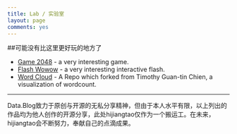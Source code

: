 ```yaml
---
title: Lab / 实验室
layout: page
comments: yes
---
```


##可能没有比这里更好玩的地方了

* [Game 2048](http://hijiangtao.github.io/lab/2048) - a very interesting game.
* [Flash Wowow](http://hijiangtao.weebly.com/uploads/2/4/7/5/24754659/banner_website_v03_by_davedonut-d6tpi0q.swf) - a very interesting interactive flash.
* [Word Cloud](http://hijiangtao.github.io/wordcloud) - A Repo which forked from Timothy Guan-tin Chien, a visualization of wordcount.

----

Data.Blog致力于原创与开源的无私分享精神，但由于本人水平有限，以上列出的作品均为他人创作的开源分享，此处hijiangtao仅作为一个搬运工。在未来，hijiangtao会不断努力，奉献自己的点滴成果。
